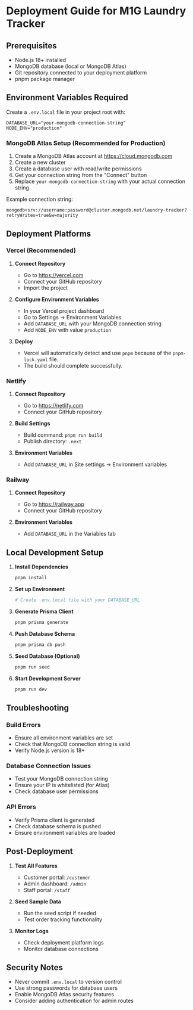 # Deployment Guide for M1G Laundry Tracker

## Prerequisites
- Node.js 18+ installed
- MongoDB database (local or MongoDB Atlas)
- Git repository connected to your deployment platform
- pnpm package manager

## Environment Variables Required

Create a `.env.local` file in your project root with:

```env
DATABASE_URL="your-mongodb-connection-string"
NODE_ENV="production"
```

### MongoDB Atlas Setup (Recommended for Production)

1. Create a MongoDB Atlas account at https://cloud.mongodb.com
2. Create a new cluster
3. Create a database user with read/write permissions
4. Get your connection string from the "Connect" button
5. Replace `your-mongodb-connection-string` with your actual connection string

Example connection string:
```
mongodb+srv://username:password@cluster.mongodb.net/laundry-tracker?retryWrites=true&w=majority
```

## Deployment Platforms

### Vercel (Recommended)

1. **Connect Repository**
   - Go to https://vercel.com
   - Connect your GitHub repository
   - Import the project

2. **Configure Environment Variables**
   - In your Vercel project dashboard
   - Go to Settings → Environment Variables
   - Add `DATABASE_URL` with your MongoDB connection string
   - Add `NODE_ENV` with value `production`

3. **Deploy**
   - Vercel will automatically detect and use `pnpm` because of the `pnpm-lock.yaml` file.
   - The build should complete successfully.

### Netlify

1. **Connect Repository**
   - Go to https://netlify.com
   - Connect your GitHub repository

2. **Build Settings**
   - Build command: `pnpm run build`
   - Publish directory: `.next`

3. **Environment Variables**
   - Add `DATABASE_URL` in Site settings → Environment variables

### Railway

1. **Connect Repository**
   - Go to https://railway.app
   - Connect your GitHub repository

2. **Environment Variables**
   - Add `DATABASE_URL` in the Variables tab

## Local Development Setup

1. **Install Dependencies**
   ```bash
   pnpm install
   ```

2. **Set up Environment**
   ```bash
   # Create .env.local file with your DATABASE_URL
   ```

3. **Generate Prisma Client**
   ```bash
   pnpm prisma generate
   ```

4. **Push Database Schema**
   ```bash
   pnpm prisma db push
   ```

5. **Seed Database (Optional)**
   ```bash
   pnpm run seed
   ```

6. **Start Development Server**
   ```bash
   pnpm run dev
   ```

## Troubleshooting

### Build Errors
- Ensure all environment variables are set
- Check that MongoDB connection string is valid
- Verify Node.js version is 18+

### Database Connection Issues
- Test your MongoDB connection string
- Ensure your IP is whitelisted (for Atlas)
- Check database user permissions

### API Errors
- Verify Prisma client is generated
- Check database schema is pushed
- Ensure environment variables are loaded

## Post-Deployment

1. **Test All Features**
   - Customer portal: `/customer`
   - Admin dashboard: `/admin`
   - Staff portal: `/staff`

2. **Seed Sample Data**
   - Run the seed script if needed
   - Test order tracking functionality

3. **Monitor Logs**
   - Check deployment platform logs
   - Monitor database connections

## Security Notes

- Never commit `.env.local` to version control
- Use strong passwords for database users
- Enable MongoDB Atlas security features
- Consider adding authentication for admin routes 